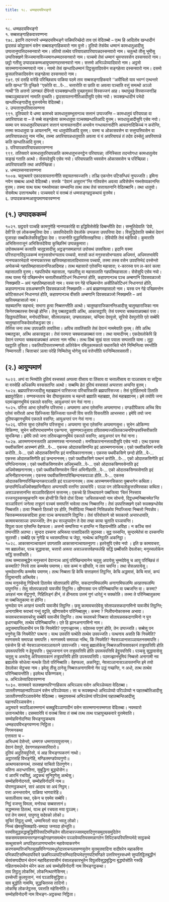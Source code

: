 ```yaml
---
title: १८. धम्महदयविभङ्गो

---
```

१८. धम्महदयविभङ्गो  
१. सब्बसङ्गाहिकवारवण्णना  
९७८. इदानि तदनन्तरे धम्महदयविभङ्गे पाळिपरिच्छेदो ताव एवं वेदितब्बो – एत्थ हि आदितोव खन्धादीनं द्वादसन्नं कोट्ठासानं वसेन सब्बसङ्गाहिकवारो नाम वुत्तो। दुतियो तेसंयेव धम्मानं कामधातुआदीसु उप्पत्तानुप्पत्तिदस्सनवारो नाम। ततियो तत्थेव परियापन्नापरियापन्नदस्सनवारो नाम। चतुत्थो तीसु भूमीसु उप्पत्तिक्खणे विज्जमानाविज्जमानधम्मदस्सनवारो नाम। पञ्चमो तेसं धम्मानं भूमन्तरवसेन दस्सनवारो नाम। छट्ठो गतीसु उप्पादककम्मआयुप्पमाणदस्सनवारो नाम। सत्तमो अभिञ्ञेय्यादिवारो नाम। अट्ठमो सारम्मणानारम्मणवारो नाम। नवमो तेसं खन्धादिधम्मानं दिट्ठसुतादिवसेन सङ्गहेत्वा दस्सनवारो नाम। दसमो कुसलत्तिकादिवसेन सङ्गहेत्वा दस्सनवारो नाम।  
९७९. एवं दसहि वारेहि परिच्छिन्नाय पाळिया पठमे ताव सब्बसङ्गाहिकवारे ‘‘अवीचितो याव भवग्गं एत्थन्तरे कति खन्धा’’ति पुच्छिते ‘‘एकोति वा…पे॰… चत्तारोति वा छाति वा अवत्वा पञ्चाति वत्तुं समत्थो अञ्ञो नत्थी’’ति अत्तनो ञाणबलं दीपेन्तो पञ्चक्खन्धाति पुच्छानुरूपं विस्सज्जनं आह। यथापुच्छं विस्सज्जनञ्हि सब्बञ्ञुब्याकरणं नामाति वुच्चति। द्वादसायतनानीतिआदीसुपि एसेव नयो। रूपक्खन्धादीनं पभेदो खन्धविभङ्गादीसु वुत्तनयेनेव वेदितब्बो।  
२. उप्पत्तानुप्पत्तिवारवण्णना  
९९१. दुतियवारे ये धम्मा कामभवे कामधातुसम्भूतानञ्च सत्तानं उप्पज्जन्ति – कामधातुयं परियापन्ना वा अपरियापन्ना वा – ते सब्बे सङ्गहेत्वा कामधातुया पञ्चक्खन्धातिआदि वुत्तम्। रूपधातुआदीसुपि एसेव नयो। यस्मा पन रूपधातुपरियापन्नानं सत्तानं घानायतनादीनं अभावेन गन्धायतनादीनि आयतनादिकिच्चं न करोन्ति, तस्मा रूपधातुया छ आयतनानि, नव धातुयोतिआदि वुत्तम्। यस्मा च ओकासवसेन वा सत्तुप्पत्तिवसेन वा अपरियापन्नधातु नाम नत्थि, तस्मा अपरियापन्नधातुयाति अवत्वा यं यं अपरियापन्नं तं तदेव दस्सेतुं अपरियापन्ने कति खन्धातिआदि वुत्तम्।  
३. परियापन्नापरियापन्नवारवण्णना  
९९९. ततियवारे कामधातुपरियापन्नाति कामधातुभजनट्ठेन परियापन्ना; तंनिस्सिता तदन्तोगधा कामधातुत्वेव सङ्खं गताति अत्थो। सेसपदेसुपि एसेव नयो। परियापन्नाति भववसेन ओकासवसेन च परिच्छिन्ना। अपरियापन्नाति तथा अपरिच्छिन्ना।  
४. धम्मदस्सनवारवण्णना  
१००७. चतुत्थवारे एकादसायतनानीति सद्दायतनवज्जानि। तञ्हि एकन्तेन पटिसन्धियं नुप्पज्जति। इमिना नयेन सब्बत्थ अत्थो वेदितब्बो। सत्तके ‘‘देवानं असुरान’’न्ति गतिवसेन अवत्वा अविसेसेन गब्भसेय्यकानन्ति वुत्तम्। तस्मा यत्थ यत्थ गब्भसेय्यका सम्भवन्ति तत्थ तत्थ तेसं सत्तायतनानि वेदितब्बानि। तथा धातुयो। सेसमेत्थ उत्तानत्थमेव। पञ्चमवारे यं वत्तब्बं तं धम्मसङ्गहट्ठकथायं वुत्तमेव।  
६. उप्पादककम्मआयुप्पमाणवारवण्णना  


## (१.) उप्पादककम्मं

१०२१. छट्ठवारे पञ्चहि कामगुणेहि नानप्पकारेहि वा इद्धिविसेसेहि दिब्बन्तीति देवा। सम्मुतिदेवाति ‘देवो, देवी’ति एवं लोकसम्मुतिया देवा। उपपत्तिदेवाति देवलोके उप्पन्नत्ता उपपत्तिया देवा। विसुद्धिदेवाति सब्बेसं देवानं पूजारहा सब्बकिलेसविसुद्धिया देवा। राजानोति मुद्धाभिसित्तखत्तिया। देवियोति तेसं महेसियो। कुमाराति अभिसित्तराजूनं अभिसित्तदेविया कुच्छिस्मिं उप्पन्नकुमारा।  
उपोसथकम्मं कत्वाति चातुद्दसादीसु अट्ठङ्गसमन्नागतं उपोसथं उपवसित्वा। इदानि यस्मा परित्तदानादिपुञ्ञकम्मं मनुस्ससोभग्यताय पच्चयो, मत्तसो कतं मनुस्ससोभग्यताय अधिमत्तं, अधिमत्तभावेपि नानप्पकारभेदतो नानप्पकारस्स खत्तियमहासालादिभावस्स पच्चयो, तस्मा तस्स वसेन उपपत्तिभेदं दस्सेन्तो अप्पेकच्चे गहपतिमहासालानन्तिआदिमाह। तत्थ महासारो एतेसन्ति महासारा; र-कारस्स पन ल-कारं कत्वा महासालाति वुत्तम्। गहपतियोव महासाला, गहपतीसु वा महासालाति गहपतिमहासाला। सेसेसुपि एसेव नयो। तत्थ यस्स गेहे पच्छिमन्तेन चत्तालीसकोटिधनं निधानगतं होति, कहापणानञ्च पञ्च अम्बणानि दिवसवळञ्जो निक्खमति – अयं गहपतिमहासालो नाम। यस्स पन गेहे पच्छिमन्तेन असीतिकोटिधनं निधानगतं होति, कहापणानञ्च दसअम्बणानि दिवसवळञ्जो निक्खमति – अयं ब्राह्मणमहासालो नाम। यस्स पन गेहे पच्छिमन्तेन कोटिसतधनं निधानगतं होति, कहापणानञ्च वीसति अम्बणानि दिवसवळञ्जो निक्खमति – अयं खत्तियमहासालो नाम।  
सहब्यतन्ति सहभावं; सभागा हुत्वा निब्बत्तन्तीति अत्थो। चातुमहाराजिकानन्तिआदीसु चातुमहाराजिका नाम सिनेरुपब्बतस्स वेमज्झे होन्ति। तेसु पब्बतट्ठकापि अत्थि, आकासट्ठापि; तेसं परम्परा चक्कवाळपब्बतं पत्ता। खिड्डापदोसिका, मनोपदोसिका, सीतवलाहका, उण्हवलाहका, चन्दिमा देवपुत्तो, सूरियो देवपुत्तोति एते सब्बेपि चातुमहाराजिकदेवलोकट्ठका एव।  
तेत्तिंस जना तत्थ उपपन्नाति तावतिंसा। अपिच तावतिंसाति तेसं देवानं नाममेवाति वुत्तम्। तेपि अत्थि पब्बतट्ठका, अत्थि आकासट्ठका। तेसं परम्परा चक्कवाळपब्बतं पत्ता। तथा यामादीनम्। एकदेवलोकेपि हि देवानं परम्परा चक्कवाळपब्बतं अप्पत्ता नाम नत्थि। तत्थ दिब्बं सुखं याता पयाता सम्पत्ताति यामा। तुट्ठा पहट्ठाति तुसिता। पकतिपटियत्तारम्मणतो अतिरेकेन रमितुकामकाले यथारुचिते भोगे निम्मिनित्वा रमन्तीति निम्मानरती। चित्ताचारं ञत्वा परेहि निम्मितेसु भोगेसु वसं वत्तेन्तीति परनिम्मितवसवत्ती।  


## (२.) आयुप्पमाणं

१०२२. अप्पं वा भिय्योति दुतियं वस्ससतं अप्पत्वा वीसाय वा तिंसाय वा चत्तालीसाय वा पञ्ञासाय वा सट्ठिया वा वस्सेहि अधिकम्पि वस्ससतन्ति अत्थो। सब्बम्पि हेतं दुतियं वस्ससतं अप्पत्तत्ता अप्पन्ति वुत्तम्।  
१०२४. ब्रह्मपारिसज्जादीसु महाब्रह्मानं पारिसज्जा परिचारिकाति ब्रह्मपारिसज्जा। तेसं पुरोहितभावे ठिताति ब्रह्मपुरोहिता। वण्णवन्तताय चेव दीघायुकताय च महन्तो ब्रह्माति महाब्रह्मा, तेसं महाब्रह्मानम्। इमे तयोपि जना पठमज्झानभूमियं एकतले वसन्ति; आयुअन्तरं पन नेसं नाना।  
१०२५. परित्ता आभा एतेसन्ति परित्ताभा। अप्पमाणा आभा एतेसन्ति अप्पमाणाभा। दण्डदीपिकाय अच्चि विय एतेसं सरीरतो आभा छिज्जित्वा छिज्जित्वा पतन्ती विय सरति विसरतीति आभस्सरा। इमेपि तयो जना दुतियज्झानभूमियं एकतले वसन्ति; आयुअन्तरं पन नेसं नाना।  
१०२६. परित्ता सुभा एतेसन्ति परित्तसुभा। अप्पमाणा सुभा एतेसन्ति अप्पमाणसुभा। सुभेन ओकिण्णा विकिण्णा, सुभेन सरीरप्पभावण्णेन एकग्घना, सुवण्णमञ्जुसाय ठपितसम्पज्जलितकञ्चनपिण्डसस्सिरीकाति सुभकिण्हा। इमेपि तयो जना ततियज्झानभूमियं एकतले वसन्ति; आयुअन्तरं पन नेसं नाना।  
१०२७. आरम्मणनानत्तताति आरम्मणस्स नानत्तभावो। मनसिकारनानत्ततादीसुपि एसेव नयो। एत्थ एकस्स पथवीकसिणं आरम्मणं होति…पे॰… एकस्स ओदातकसिणन्ति इदं आरम्मणनानत्तम्। एको पथवीकसिणं मनसि करोति…पे॰… एको ओदातकसिणन्ति इदं मनसिकारनानत्तम्। एकस्स पथवीकसिणे छन्दो होति…पे॰… एकस्स ओदातकसिणेति इदं छन्दनानत्तम्। एको पथवीकसिणे पत्थनं करोति…पे॰… एको ओदातकसिणेति इदं पणिधिनानत्तम्। एको पथवीकसिणवसेन अधिमुच्चति…पे॰… एको ओदातकसिणवसेनाति इदं अधिमोक्खनानत्तम्। एको पथवीकसिणवसेन चित्तं अभिनीहरति…पे॰… एको ओदातकसिणवसेनाति इदं अभिनीहारनानत्तम्। एकस्स पथवीकसिणपरिच्छिन्दनकपञ्ञा होति…पे॰… एकस्स ओदातकसिणपरिच्छिन्दनकपञ्ञाति इदं पञ्ञानानत्तम्। तत्थ आरम्मणमनसिकारा पुब्बभागेन कथिता। छन्दपणिधिअधिमोक्खाभिनीहारा अप्पनायपि वत्तन्ति उपचारेपि। पञ्ञा पन लोकियलोकुत्तरमिस्सका कथिता।  
असञ्ञसत्तानन्ति सञ्ञाविरहितानं सत्तानम्। एकच्चे हि तित्थायतने पब्बजित्वा ‘चित्तं निस्साय रज्जनदुस्सनमुय्हनानि नाम होन्ती’ति चित्ते दोसं दिस्वा ‘अचित्तकभावो नाम सोभनो, दिट्ठधम्मनिब्बानमेत’न्ति सञ्ञाविरागं जनेत्वा तत्रूपगं पञ्चमं समापत्तिं भावेत्वा तत्थ निब्बत्तन्ति। तेसं उपपत्तिक्खणे एको रूपक्खन्धोयेव निब्बत्तति। ठत्वा निब्बत्तो ठितको एव होति, निसीदित्वा निब्बत्तो निसिन्नकोव निपज्जित्वा निब्बत्तो निपन्नोव। चित्तकम्मरूपकसदिसा हुत्वा पञ्च कप्पसतानि तिट्ठन्ति। तेसं परियोसाने सो रूपकायो अन्तरधायति, कामावचरसञ्ञा उप्पज्जति; तेन इध सञ्ञुप्पादेन ते देवा तम्हा काया चुताति पञ्ञायन्ति।  
विपुला फला एतेसन्ति वेहप्फला। अत्तनो सम्पत्तिया न हायन्ति न विहायन्तीति अविहा। न कञ्चि सत्तं तप्पन्तीति अतप्पा। सुन्दरा दस्सना अभिरूपा पासादिकाति सुदस्सा। सुट्ठ पस्सन्ति, सुन्दरमेतेसं वा दस्सनन्ति सुदस्सी। सब्बेहि एव गुणेहि च भवसम्पत्तिया च जेट्ठा, नत्थेत्थ कनिट्ठाति अकनिट्ठा।  
१०२८. आकासानञ्चायतनं उपगताति आकासानञ्चायतनूपगा। इतरेसुपि एसेव नयो । इति छ कामावचरा, नव ब्रह्मलोका, पञ्च सुद्धावासा, चत्तारो अरूपा असञ्ञसत्तवेहप्फलेहि सद्धिं छब्बीसति देवलोका; मनुस्सलोकेन सद्धिं सत्तवीसति।  
तत्थ सम्मासम्बुद्धेन मनुस्सानं देवानञ्च आयुं परिच्छिन्दमानेन चतूसु अपायेसु भुम्मदेवेसु च आयु परिच्छिन्नं तं कस्माति? निरये ताव कम्ममेव पमाणम्। याव कम्मं न खीयति, न ताव चवन्ति। तथा सेसअपायेसु। भुम्मदेवानम्पि कम्ममेव पमाणम्। तत्थ निब्बत्ता हि केचि सत्ताहमत्तं तिट्ठन्ति, केचि अद्धमासं, केचि मासं, कप्पं तिट्ठमानापि अत्थियेव।  
तत्थ मनुस्सेसु गिहिभावे ठितायेव सोतापन्नापि होन्ति, सकदागामिफलम्पि अनागामिफलम्पि अरहत्तफलम्पि पापुणन्ति। तेसु सोतापन्नादयो यावजीवं तिट्ठन्ति। खीणासवा पन परिनिब्बायन्ति वा पब्बजन्ति वा। कस्मा? अरहत्तं नाम सेट्ठगुणो, गिहिलिङ्गं हीनं, तं हीनताय उत्तमं गुणं धारेतुं न सक्कोति। तस्मा ते परिनिब्बातुकामा वा पब्बजितुकामा वा होन्ति।  
भुम्मदेवा पन अरहत्तं पत्वापि यावजीवं तिट्ठन्ति। छसु कामावचरदेवेसु सोतापन्नसकदागामिनो यावजीवं तिट्ठन्ति; अनागामिना रूपभवं गन्तुं वट्टति, खीणासवेन परिनिब्बातुम्। कस्मा ? निलीयनोकासस्स अभावा। रूपावचरारूपावचरेसु सब्बेपि यावजीवं तिट्ठन्ति। तत्थ रूपावचरे निब्बत्ता सोतापन्नसकदागामिनो न पुन इधागच्छन्ति, तत्थेव परिनिब्बायन्ति। एते हि झानअनागामिनो नाम।  
अट्ठसमापत्तिलाभीनं पन किं नियमेति? पगुणज्झानम्। यदेवस्स पगुणं होति, तेन उप्पज्जति। सब्बेसु पन पगुणेसु किं नियमेति? पत्थना। यत्थ उपपत्तिं पत्थेति तत्थेव उपपज्जति। पत्थनाय असति किं नियमेति? मरणसमये समापन्ना समापत्ति। मरणसमये समापन्ना नत्थि, किं नियमेति? नेवसञ्ञानासञ्ञायतनसमापत्ति। एकंसेन हि सो नेवसञ्ञानासञ्ञायतने उपपज्जति। नवसु ब्रह्मलोकेसु निब्बत्तअरियसावकानं तत्रूपपत्तिपि होति उपरूपपत्तिपि न हेट्ठूपपत्ति। पुथुज्जनानं पन तत्रूपपत्तिपि होति उपरूपपत्तिपि हेट्ठूपपत्तिपि। पञ्चसु सुद्धावासेसु चतूसु च अरूपेसु अरियसावकानं तत्रूपपत्तिपि होति उपरूपपत्तिपि। पठमज्झानभूमियं निब्बत्तो अनागामी नव ब्रह्मलोके सोधेत्वा मत्थके ठितो परिनिब्बाति। वेहप्फला, अकनिट्ठा, नेवसञ्ञानासञ्ञायतनन्ति इमे तयो देवलोका सेट्ठभवा नाम। इमेसु तीसु ठानेसु निब्बत्तअनागामिनो नेव उद्धं गच्छन्ति, न अधो, तत्थ तत्थेव परिनिब्बायन्तीति। इदमेत्थ पकिण्णकम्।  
७. अभिञ्ञेय्यादिवारवण्णना  
१०३०. सत्तमवारे सलक्खणपरिग्गाहिकाय अभिञ्ञाय वसेन अभिञ्ञेय्यता वेदितब्बा। ञाततीरणपहानपरिञ्ञानं वसेन परिञ्ञेय्यता। सा च रूपक्खन्धो अभिञ्ञेय्यो परिञ्ञेय्यो न पहातब्बोतिआदीसु ञाततीरणपरिञ्ञावसेनेव वेदितब्बा। समुदयसच्चं अभिञ्ञेय्यं परिञ्ञेय्यं पहातब्बन्तिआदीसु पहानपरिञ्ञावसेन।  
अट्ठमवारे रूपादिआरम्मणानं चक्खुविञ्ञाणादीनं वसेन सारम्मणानारम्मणता वेदितब्बा। नवमवारो उत्तानत्थोयेव। दसमवारेपि यं वत्तब्बं सिया तं सब्बं तत्थ तत्थ पञ्हापुच्छकवारे वुत्तमेवाति।  
सम्मोहविनोदनिया विभङ्गट्ठकथाय  
धम्महदयविभङ्गवण्णना निट्ठिता।  
निगमनकथा  
एत्तावता च –  
अभिधम्मं देसेन्तो, धम्मगरु धम्मगारवयुत्तानम्।  
देवानं देवपुरे, देवगणसहस्सपरिवारो॥  
दुतियं अदुतियपुरिसो, यं आह विभङ्गपकरणं नाथो।  
अट्ठारसहि विभङ्गेहि, मण्डितमण्डपेय्यगुणो॥  
अत्थप्पकासनत्थं, तस्साहं याचितो ठितगुणेन।  
यतिना अदन्धगतिना, सुबुद्धिना बुद्धघोसेन॥  
यं आरभिं रचयितुं, अट्ठकथं सुनिपुणेसु अत्थेसु।  
सम्मोहविनोदनतो, सम्मोहविनोदनिं नाम॥  
पोराणट्ठकथानं, सारं आदाय सा अयं निट्ठम्।  
पत्ता अनन्तरायेन, पाळिया भाणवारेहि॥  
चत्तालीसाय यथा, एकेन च एवमेव सब्बेपि।  
निट्ठं वजन्तु विमला, मनोरथा सब्बसत्तानं॥  
सद्धम्मस्स ठितत्थं, यञ्च इमं रचयता मया पुञ्ञम्।  
पत्तं तेन समत्तं, पापुणतु सदेवको लोको॥  
सुचिरं तिट्ठतु धम्मो, धम्माभिरतो सदा भवतु लोको।  
निच्चं खेमसुभिक्खादि-सम्पदा जनपदा होन्तूति॥  
परमविसुद्धसद्धाबुद्धिवीरियपटिमण्डितेन सीलाचारज्जवमद्दवादिगुणसमुदयसमुदितेन सकसमयसमयन्तरगहनज्झोगाहणसमत्थेन पञ्ञावेय्यत्तियसमन्नागतेन तिपिटकपरियत्तिप्पभेदे साट्ठकथे सत्थुसासने अप्पटिहतञाणप्पभावेन महावेय्याकरणेन करणसम्पत्तिजनितसुखविनिग्गतमधुरोदारवचनलावण्णयुत्तेन युत्तमुत्तवादिना वादीवरेन महाकविना पभिन्नपटिसम्भिदापरिवारे छळभिञ्ञापटिसम्भिदादिप्पभेदगुणपटिमण्डिते उत्तरिमनुस्सधम्मे सुप्पतिट्ठितबुद्धीनं थेरवंसप्पदीपानं थेरानं महाविहारवासीनं वंसालङ्कारभूतेन विपुलविसुद्धबुद्धिना बुद्धघोसोति गरूहि गहितनामधेय्येन थेरेन कता अयं सम्मोहविनोदनी नाम विभङ्गट्ठकथा।  
ताव तिट्ठतु लोकस्मिं, लोकनित्थरणेसिनम्।  
दस्सेन्ती कुलपुत्तानं, नयं पञ्ञाविसुद्धिया॥  
याव बुद्धोति नामम्पि, सुद्धचित्तस्स तादिनो।  
लोकम्हि लोकजेट्ठस्स, पवत्तति महेसिनोति॥  
सम्मोहविनोदनी नाम विभङ्ग-अट्ठकथा निट्ठिता।  